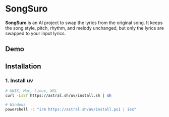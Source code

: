 # SongSuro

**SongSuro** is an AI project to swap the lyrics from the original song.
It keeps the song style, pitch, rhythm, and melody unchanged, but only the lyrics are swapped to your input lyrics.

## Demo

<Demo will be here>

## Installation

### 1. Install uv
```bash
# UNIX, Mac, Linux, WSL
curl -LsSf https://astral.sh/uv/install.sh | sh 

# Windows
powershell -c "irm https://astral.sh/uv/install.ps1 | iex" 
```



